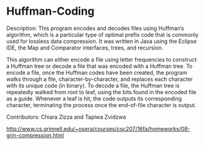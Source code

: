 # Huffman-Coding

Description: This program encodes and decodes files using Huffman’s algorithm, which is a particular type of optimal prefix code that is commonly used for lossless data compression. It was written in Java using the Eclipse IDE, the Map and Comparator interfaces, trees, and recursion.

This algorithm can either encode a file using letter frequencies to construct a Huffman tree or decode a file that was encoded with a Huffman tree. To encode a file, once the Huffman codes have been created, the program walks through a file, character-by-character, and replaces each character with its unique code (in binary). To decode a file, the Huffman tree is repeatedly walked from root to leaf, using the bits found in the encoded file as a guide. Whenever a leaf is hit, the code outputs its corresponding character, terminating the process once the end-of-file character is output.

Contributors: Chiara Zizza and Tapiwa Zvidzwa

http://www.cs.grinnell.edu/~osera/courses/csc207/16fa/homeworks/08-grin-compression.html
